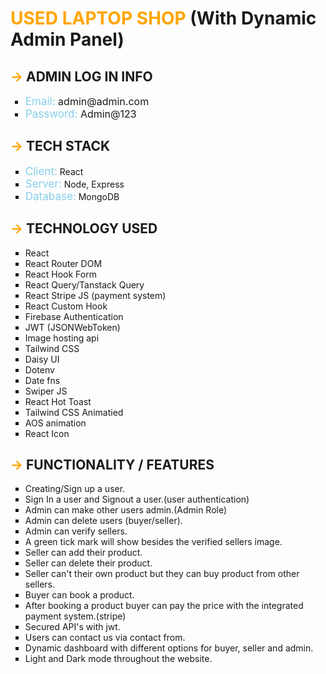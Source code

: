 ﻿<h1> <span style='color:#FFA500; text-transform: uppercase'>Used Laptop Shop</span> (With Dynamic Admin Panel) </h1>


<h2 style='text-transform: uppercase'><span style="color: orange">-></span>  Admin Log In Info</h2>
<ul style="list-style-type:square">
<li style="font-size: 16px"><span style="color: skyblue; font-size: 17px">Email:</span> admin@admin.com</li>
<li style="font-size: 16px"><span style="color: skyblue; font-size: 17px">Password:</span> Admin@123</li>
</ul>

<h2 style='text-transform: uppercase'><span style="color: orange">-></span>  Tech Stack</h2>
<ul style="list-style-type:square">
<li><span style="color: skyblue; font-size: 17px">Client:</span> React</li> 
<li><span style="color: skyblue; font-size: 17px">Server:</span> Node, Express</li> 
<li><span style="color: skyblue; font-size: 17px">Database:</span> MongoDB</li>
</ul>

<h2 style='text-transform: uppercase'><span style="color: orange">-></span>  Technology Used</h2>
<ul style="list-style-type:square">
    <li>React</li>
    <li>React Router DOM</li>
    <li>React Hook Form</li>
    <li>React Query/Tanstack Query </li>
    <li>React Stripe JS (payment system)</li>
    <li>React Custom Hook </li>
    <li>Firebase Authentication</li>
    <li>JWT (JSONWebToken)</li>
    <li>Image hosting api</li>
    <li>Tailwind CSS</li>
    <li>Daisy UI</li>
    <li>Dotenv</li>
    <li>Date fns</li>
    <li>Swiper JS</li>
    <li>React Hot Toast</li>
    <li>Tailwind CSS Animatied</li>
    <li>AOS animation</li>
    <li>React Icon</li>
</ul>




<h2 style='text-transform: uppercase'><span style="color: orange">-></span>  Functionality / Features</h2>
<ul style="list-style-type:square">
<li>Creating/Sign up a user.</li>
<li>Sign In a user and Signout a user.(user authentication)</li>
<li>Admin can make other users admin.(Admin Role)</li>
<li>Admin can delete users (buyer/seller).</li>
<li>Admin can verify sellers.</li>
<li>A green tick mark will show besides the verified sellers image.</li>
<li>Seller can add their product.</li>
<li>Seller can delete their product.</li>
<li>Seller can't their own product but they can buy product from other sellers. </li>
<li>Buyer can book a product.</li>
<li>After booking a product buyer can pay the price with the integrated payment system.(stripe)</li>
<li>Secured API's with jwt.</li>
<li>Users can contact us via contact from.</li>
<li>Dynamic dashboard with different options for buyer, seller and admin.</li>
<li>Light and Dark mode throughout the website.</li>
</ul>





